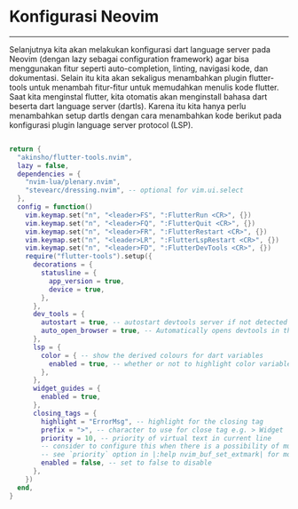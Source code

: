 
<br>
<br>

# Konfigurasi Neovim
---

Selanjutnya kita akan melakukan konfigurasi dart language server pada Neovim (dengan lazy sebagai configuration framework) agar bisa menggunakan fitur seperti auto-completion, linting, navigasi kode, dan dokumentasi.
Selain itu kita akan sekaligus menambahkan plugin flutter-tools untuk menambah fitur-fitur untuk memudahkan menulis kode flutter.
Saat kita menginstal flutter, kita otomatis akan menginstall bahasa dart beserta dart language server (dartls). Karena itu kita hanya perlu menambahkan setup dartls dengan cara menambahkan kode berikut pada konfigurasi plugin language server protocol (LSP).

```lua

return {
  "akinsho/flutter-tools.nvim",
  lazy = false,
  dependencies = {
    "nvim-lua/plenary.nvim",
    "stevearc/dressing.nvim", -- optional for vim.ui.select
  },
  config = function()
    vim.keymap.set("n", "<leader>FS", ":FlutterRun <CR>", {})
    vim.keymap.set("n", "<leader>FQ", ":FlutterQuit <CR>", {})
    vim.keymap.set("n", "<leader>FR", ":FlutterRestart <CR>", {})
    vim.keymap.set("n", "<leader>LR", ":FlutterLspRestart <CR>", {})
    vim.keymap.set("n", "<leader>FD", ":FlutterDevTools <CR>", {})
    require("flutter-tools").setup({
      decorations = {
        statusline = {
          app_version = true,
          device = true,
        },
      },
      dev_tools = {
        autostart = true, -- autostart devtools server if not detected
        auto_open_browser = true, -- Automatically opens devtools in the browser
      },
      lsp = {
        color = { -- show the derived colours for dart variables
          enabled = true, -- whether or not to highlight color variables at all, only supported on flutter >= 2.10
        },
      },
      widget_guides = {
        enabled = true,
      },
      closing_tags = {
        highlight = "ErrorMsg", -- highlight for the closing tag
        prefix = ">", -- character to use for close tag e.g. > Widget
        priority = 10, -- priority of virtual text in current line
        -- consider to configure this when there is a possibility of multiple virtual text items in one line
        -- see `priority` option in |:help nvim_buf_set_extmark| for more info
        enabled = false, -- set to false to disable
      },
    })
  end,
}
```

